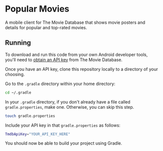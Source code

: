 # Popular Movies

A mobile client for The Movie Database that shows movie posters and details for popular and top-rated movies.

## Running

To download and run this code from your own Android developer tools, you'll need to [obtain an API key](https://developers.themoviedb.org/3/getting-started) from The Movie Database.

Once you have an API key, clone this repository locally to a directory of your choosing.  

Go to the `.gradle` directory within your home directory:

```sh
cd ~/.gradle
```

In your `.gradle` directory, if you don't already have a file called `gradle.properties`, make one. Otherwise, you can skip this step.

```sh
touch gradle.properties
```

Include your API key in that `gradle.properties` as follows:

```sh
TmdbApiKey="YOUR_API_KEY_HERE"
```

You should now be able to build your project using Gradle.
